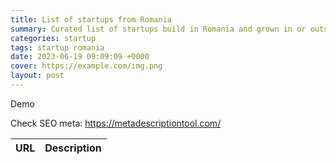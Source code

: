 ```yaml
---
title: List of startups from Romania
summary: Curated list of startups build in Romania and grown in or outside the border.
categories: startup
tags: startup romania
date: 2023-06-19 09:09:09 +0000
cover: https://example.com/img.png
layout: post
---
```


Demo

Check SEO meta: https://metadescriptiontool.com/

| URL | Description |
| --- | --- |
